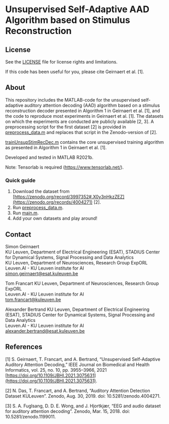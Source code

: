 # Unsupervised Self-Adaptive AAD Algorithm based on Stimulus Reconstruction

## License

See the [LICENSE](LICENSE.md) file for license rights and limitations.

If this code has been useful for you, please cite Geirnaert et al. [1].

## About

This repository includes the MATLAB-code for the unsupervised self-adaptive auditory attention decoding (AAD) algorithm based on a stimulus reconstruction decoder presented in Algorithm 1 in Geirnaert et al. [1], and the code to reproduce most experiments in Geirnaert et al. [1]. The datasets on which the experiments are conducted are publicly available [2, 3]. A preprocessing script for the first dataset [2] is provided in [preprocess_data.m](preprocess_data.m) and replaces that script in the Zenodo-version of [2].

[trainUnsupStimRecDec.m](trainUnsupStimRecDec.m) contains the core unsupervised training algorithm as presented in Algorithm 1 in Geirnaert et al. [1].

Developed and tested in MATLAB R2021b.

Note: Tensorlab is required (https://www.tensorlab.net/).

### Quick guide

1. Download the dataset from [https://zenodo.org/record/3997352#.X0y3nHkzZEZ](https://zenodo.org/records/4004271) [2].
2. Run [preprocess_data.m](preprocess_data.m).
3. Run [main.m](main.m).
4. Add your own datasets and play around!

## Contact
Simon Geirnaert  
KU Leuven, Department of Electrical Engineering (ESAT), STADIUS Center for Dynamical Systems, Signal Processing and Data Analytics  
KU Leuven, Department of Neurosciences, Research Group ExpORL  
Leuven.AI - KU Leuven institute for AI  
<simon.geirnaert@esat.kuleuven.be>

Tom Francart
KU Leuven, Department of Neurosciences, Research Group ExpORL  
Leuven.AI - KU Leuven institute for AI  
<tom.francart@kuleuven.be>

Alexander Bertrand
KU Leuven, Department of Electrical Engineering (ESAT), STADIUS Center for Dynamical Systems, Signal Processing and Data Analytics  
Leuven.AI - KU Leuven institute for AI  
<alexander.bertrand@esat.kuleuven.be>

 ## References
 
[1] S. Geirnaert, T. Francart, and A. Bertrand, “Unsupervised Self-Adaptive Auditory Attention Decoding,” IEEE Journal on Biomedical and Health Informatics, vol. 25, no. 10, pp. 3955–3966, 2021 [https://doi.org/10.1109/JBHI.2021.3075631](https://doi.org/10.1109/JBHI.2021.3075631).

[2] N. Das, T. Francart, and A. Bertrand, “Auditory Attention Detection Dataset KULeuven”. Zenodo, Aug. 30, 2019. doi: 10.5281/zenodo.4004271.

[3] S. A. Fuglsang, D. D. E. Wong, and J. Hjortkjær, “EEG and audio dataset for auditory attention decoding”. Zenodo, Mar. 15, 2018. doi: 10.5281/zenodo.1199011.
